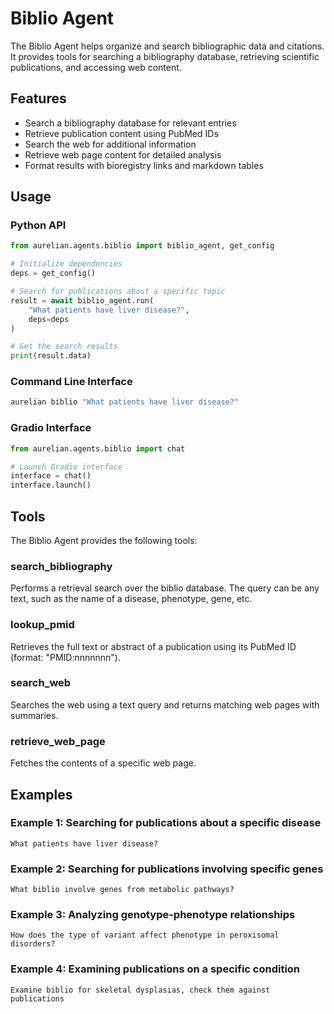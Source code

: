 # Biblio Agent

The Biblio Agent helps organize and search bibliographic data and citations. It provides tools for searching a bibliography database, retrieving scientific publications, and accessing web content.

## Features

- Search a bibliography database for relevant entries
- Retrieve publication content using PubMed IDs
- Search the web for additional information
- Retrieve web page content for detailed analysis
- Format results with bioregistry links and markdown tables

## Usage

### Python API

```python
from aurelian.agents.biblio import biblio_agent, get_config

# Initialize dependencies
deps = get_config()

# Search for publications about a specific topic
result = await biblio_agent.run(
    "What patients have liver disease?",
    deps=deps
)

# Get the search results
print(result.data)
```

### Command Line Interface

```bash
aurelian biblio "What patients have liver disease?"
```

### Gradio Interface

```python
from aurelian.agents.biblio import chat

# Launch Gradio interface
interface = chat()
interface.launch()
```

## Tools

The Biblio Agent provides the following tools:

### search_bibliography

Performs a retrieval search over the biblio database. The query can be any text, such as the name of a disease, phenotype, gene, etc.

### lookup_pmid

Retrieves the full text or abstract of a publication using its PubMed ID (format: "PMID:nnnnnnn").

### search_web

Searches the web using a text query and returns matching web pages with summaries.

### retrieve_web_page

Fetches the contents of a specific web page.

## Examples

### Example 1: Searching for publications about a specific disease

```
What patients have liver disease?
```

### Example 2: Searching for publications involving specific genes

```
What biblio involve genes from metabolic pathways?
```

### Example 3: Analyzing genotype-phenotype relationships

```
How does the type of variant affect phenotype in peroxisomal disorders?
```

### Example 4: Examining publications on a specific condition

```
Examine biblio for skeletal dysplasias, check them against publications
```